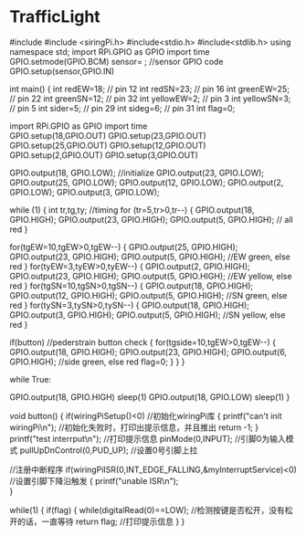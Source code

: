 # TrafficLight
#include<iostream>
  #include <siringPi.h>
  #include<stdio.h>
  #include<stdlib.h>
using namespace std;
  import RPi.GPIO as GPIO
import time
GPIO.setmode(GPIO.BCM)
  sensor= ;    //sensor GPIO code
GPIO.setup(sensor,GPIO.IN) 

int main()
  {
  int redEW=18; // pin 12
  int redSN=23; // pin 16
  int greenEW=25; // pin 22
  int greenSN=12; // pin 32
  int yellowEW=2; // pin 3
  int yellowSN=3; // pin 5
  int sider=5; // pin 29
  int sideg=6; // pin 31
  int flag=0;
  
  import RPi.GPIO as GPIO
  import time  
GPIO.setup(18,GPIO.OUT)
GPIO.setup(23,GPIO.OUT)
GPIO.setup(25,GPIO.OUT)
GPIO.setup(12,GPIO.OUT)
GPIO.setup(2,GPIO.OUT)
GPIO.setup(3,GPIO.OUT)

  GPIO.output(18, GPIO.LOW); //initialize
  GPIO.output(23, GPIO.LOW);
  GPIO.output(25, GPIO.LOW);
  GPIO.output(12, GPIO.LOW);
  GPIO.output(2, GPIO.LOW);
  GPIO.output(3, GPIO.LOW);
  
 
  while (1)
  {
  int tr,tg,ty; //timing
  for (tr=5,tr>0,tr--)
  {
  GPIO.output(18, GPIO.HIGH);
  GPIO.output(23, GPIO.HIGH);
  GPIO.output(5, GPIO.HIGH); // all red
  }
  
  for(tgEW=10,tgEW>0,tgEW--)
  {
   GPIO.output(25, GPIO.HIGH);
  GPIO.output(23, GPIO.HIGH);
  GPIO.output(5, GPIO.HIGH); //EW green, else red
}
for(tyEW=3,tyEW>0,tyEW--)
 {
  GPIO.output(2, GPIO.HIGH);
  GPIO.output(23, GPIO.HIGH);
  GPIO.output(5, GPIO.HIGH); //EW yellow, else red
  }
    for(tgSN=10,tgSN>0,tgSN--)
  {
   GPIO.output(18, GPIO.HIGH);
  GPIO.output(12, GPIO.HIGH);
  GPIO.output(5, GPIO.HIGH); //SN green, else red
}
for(tySN=3,tySN>0,tySN--)
 {
  GPIO.output(18, GPIO.HIGH);
  GPIO.output(3, GPIO.HIGH);
  GPIO.output(5, GPIO.HIGH); //SN yellow, else red
  }
  
  if(button)                  //pederstrain button check
  {
    for(tgside=10,tgEW>0,tgEW--)
  {
   GPIO.output(18, GPIO.HIGH);
  GPIO.output(23, GPIO.HIGH);
  GPIO.output(6, GPIO.HIGH); //side green, else red
  flag=0;
}
}
}

while True:

GPIO.output(18, GPIO.HIGH)
sleep(1)
GPIO.output(18, GPIO.LOW)
sleep(1)
}

void button()
{
if(wiringPiSetup()<0) //初始化wiringPi库
 {
 printf("can't init wiringPi\n"); //初始化失败时，打印出提示信息，并且推出
   return -1;
  }
  printf("test interrput\n"); //打印提示信息
  pinMode(0,INPUT); //引脚0为输入模式
  pullUpDnControl(0,PUD_UP); //设置0号引脚上拉
  
  //注册中断程序
  if(wiringPiISR(0,INT_EDGE_FALLING,&myInterruptService)<0) //设置引脚下降沿触发
  {
     printf("unable ISR\n");   
  }
 
  while(1)
  {
     if(flag)
{
while(digitalRead(0)==LOW); //检测按键是否松开，没有松开的话，一直等待
return flag; //打印提示信息
}
 } 
